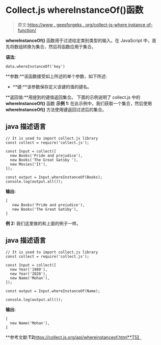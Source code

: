 # Collect.js whereInstanceOf()函数

> 原文:[https://www . geesforgeks . org/collect-js-where instance of-function/](https://www.geeksforgeeks.org/collect-js-whereinstanceof-function/)

**whereInstanceOf()** 函数用于过滤给定类别类型的输入。在 JavaScript 中，首先将数组转换为集合，然后将函数应用于集合。

**语法:**

```
data.whereInstanceOf('key')

```

**参数:**该函数接受如上所述的单个参数，如下所述:

*   **键:**该参数保存定义该键的值的键名。

**返回值:**用提到的键值返回集合。
下面的示例说明了 collect.js 中的 **whereInstanceOf()** 函数
**示例 1:** 在此示例中，我们获取一个集合，然后使用 **whereInstanceOf()** 方法使用键返回过滤后的集合。

## java 描述语言

```
// It is used to import collect.js library
const collect = require('collect.js');

const Input = collect([
  new Books('Pride and prejudice'),
  new Books('The Great Gatsby '),
  new Movies('It'),
]);

const output = Input.whereInstanceOf(Books);
console.log(output.all());
```

**输出:**

```
[
   new Books('Pride and prejudice'),
   new Books('The Great Gatsby'),
]

```

**例 2:** 我们这里做的和上面的例子一样。

## java 描述语言

```
// It is used to import collect.js library
const collect = require('collect.js');

const Input = collect([
  new Year('1980'),
  new Year('2020'),
  new Name('Mohan'),
]);

const output = Input.whereInstanceOf(Name);

console.log(output.all());
```

**输出:**

```
[
  new Name('Mohan'),
]

```

**参考文献:**T2**https://collect.js.org/api/whereinstanceof.html**T5】